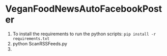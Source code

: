 # VeganFoodNewsAutoFacebookPoster

1. To install the requirements to run the python scripts:
``` pip install -r requirements.txt ```
2. python ScanRSSFeeds.py
3. 

